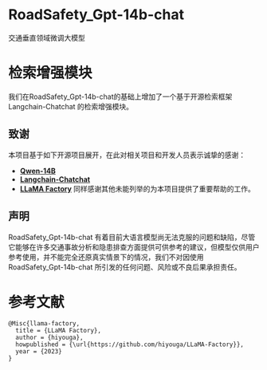 # RoadSafety_Gpt-14b-chat
交通垂直领域微调大模型
# 检索增强模块
我们在RoadSafety_Gpt-14b-chat的基础上增加了一个基于开源检索框架 Langchain-Chatchat 的检索增强模块。
## 致谢

本项目基于如下开源项目展开，在此对相关项目和开发人员表示诚挚的感谢：

- [**Qwen-14B**](https://github.com/QwenLM/Qwen?tab=readme-ov-file)
- [**Langchain-Chatchat**](https://github.com/chatchat-space/Langchain-Chatchat)
- [**LLaMA Factory**](https://github.com/hiyouga/LLaMA-Factory?tab=readme-ov-file)
同样感谢其他未能列举的为本项目提供了重要帮助的工作。
## 声明
RoadSafety_Gpt-14b-chat 有着目前大语言模型尚无法克服的问题和缺陷，尽管它能够在许多交通事故分析和隐患排查方面提供可供参考的建议，但模型仅供用户参考使用，并不能完全还原真实情景下的情况，我们不对因使用 RoadSafety_Gpt-14b-chat 所引发的任何问题、风险或不良后果承担责任。
# 参考文献
```
@Misc{llama-factory,
  title = {LLaMA Factory},
  author = {hiyouga},
  howpublished = {\url{https://github.com/hiyouga/LLaMA-Factory}},
  year = {2023}
}
```
